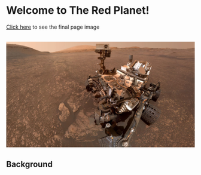 # Welcome to The Red Planet!

<div>
<a href="Missions_to_Mars/static/web_look.jpg">Click here</a> to see the final page image</div>
<br>
<p align="center">
<img src="Missions_to_Mars/static/jumbotron_background.jpg" alt="Mars out of range ... Waiting for Satellite" max-height="70%" max-width="70%"><p>
  
## Background
